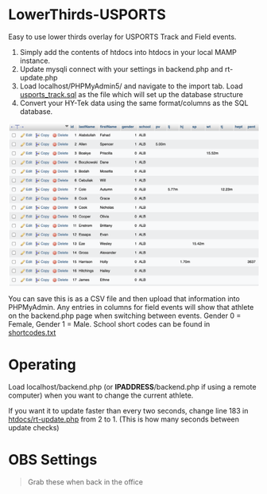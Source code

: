 # LowerThirds-USPORTS

Easy to use lower thirds overlay for USPORTS Track and Field events.

1. Simply add the contents of htdocs into htdocs in your local MAMP instance.
2. Update mysqli connect with your settings in backend.php and rt-update.php
3. Load localhost/PHPMyAdmin5/ and navigate to the import tab. Load [usports_track.sql](usports_track.sql) as the file which will set up the database structure
4. Convert your HY-Tek data using the same format/columns as the SQL database.

![](/screenshot.png)

You can save this is as a CSV file and then upload that information into PHPMyAdmin. Any entries in columns for field events will show that athlete on the backend.php page when switching between events. Gender 0 = Female, Gender 1 = Male. School short codes can be found in [shortcodes.txt](shortcodes.txt)

# Operating
Load localhost/backend.php (or **IPADDRESS**/backend.php if using a remote computer) when you want to change the current athlete.

If you want it to update faster than every two seconds, change line 183 in [htdocs/rt-update.php](htdocs/rt-update.php) from 2 to 1. (This is how many seconds between update checks)

# OBS Settings
>Grab these when back in the office
